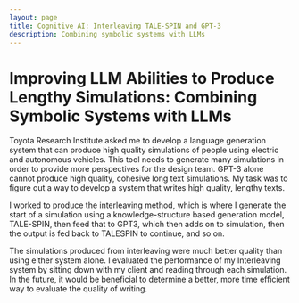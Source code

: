 ```yaml
---
layout: page
title: Cognitive AI: Interleaving TALE-SPIN and GPT-3
description: Combining symbolic systems with LLMs
---
```


# Improving LLM Abilities to Produce Lengthy Simulations: Combining Symbolic Systems with LLMs

Toyota Research Institute asked me to develop a language generation system that can produce high quality simulations of people using electric and autonomous vehicles. This tool needs to generate many simulations in order to provide more perspectives for the design team. GPT-3 alone cannot produce high quality, cohesive long text simulations. My task was to figure out a way to develop a system that writes high quality, lengthy texts.

I worked to produce the interleaving method, which is where I generate the start of a simulation using a knowledge-structure based generation model, TALE-SPIN, then feed that to GPT3, which then adds on to simulation, then the output is fed back to TALESPIN to continue, and so on.

The simulations produced from interleaving were much better quality than using either system alone. I evaluated the performance of my Interleaving system by sitting down with my client and reading through each simulation. In the future, it would be beneficial to determine a better, more time efficient way to evaluate the quality of writing.
